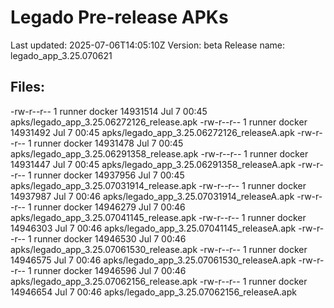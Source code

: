 # Legado Pre-release APKs
Last updated: 2025-07-06T14:05:10Z
Version: beta
Release name: legado_app_3.25.070621
## Files:
-rw-r--r-- 1 runner docker 14931514 Jul  7 00:45 apks/legado_app_3.25.06272126_release.apk
-rw-r--r-- 1 runner docker 14931492 Jul  7 00:45 apks/legado_app_3.25.06272126_releaseA.apk
-rw-r--r-- 1 runner docker 14931478 Jul  7 00:45 apks/legado_app_3.25.06291358_release.apk
-rw-r--r-- 1 runner docker 14931447 Jul  7 00:45 apks/legado_app_3.25.06291358_releaseA.apk
-rw-r--r-- 1 runner docker 14937956 Jul  7 00:45 apks/legado_app_3.25.07031914_release.apk
-rw-r--r-- 1 runner docker 14937987 Jul  7 00:46 apks/legado_app_3.25.07031914_releaseA.apk
-rw-r--r-- 1 runner docker 14946279 Jul  7 00:46 apks/legado_app_3.25.07041145_release.apk
-rw-r--r-- 1 runner docker 14946303 Jul  7 00:46 apks/legado_app_3.25.07041145_releaseA.apk
-rw-r--r-- 1 runner docker 14946530 Jul  7 00:46 apks/legado_app_3.25.07061530_release.apk
-rw-r--r-- 1 runner docker 14946575 Jul  7 00:46 apks/legado_app_3.25.07061530_releaseA.apk
-rw-r--r-- 1 runner docker 14946596 Jul  7 00:46 apks/legado_app_3.25.07062156_release.apk
-rw-r--r-- 1 runner docker 14946654 Jul  7 00:46 apks/legado_app_3.25.07062156_releaseA.apk
